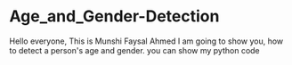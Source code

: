 # Age_and_Gender-Detection
Hello everyone, This is Munshi Faysal Ahmed
I am going to show you, how to detect a person's age and gender.
you can show my python code
